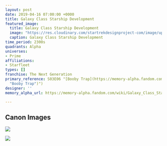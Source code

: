 ```yaml
---
layout: post
date: 2019-04-16 07:00:00 +0000
title: Galaxy Class Starship Development
featured_image:
  title: Galaxy Class Starship Development
  image: "https://res.cloudinary.com/startrekdesignproject-com/image/upload/v1555449330/GalaxyClassStarshipDevelopment.png"
  caption: Galaxy Class Starship Development
time_period: 2300s
quadrants: Alpha
universes:
- Prime
affiliations:
- Starfleet
types: []
franchise: The Next Generation
primary_reference: S03E06 "[Booby Trap](https://memory-alpha.fandom.com/wiki/Booby_Trap
  "Booby Trap")")
designer: ''
memory_alpha_url: https://memory-alpha.fandom.com/wiki/Galaxy_Class_Starship_Development_Project

---
```

## Canon Images

![](https://res.cloudinary.com/startrekdesignproject-com/image/upload/v1555449330/GalaxyClassStarshipDevelopment1.jpg)

![](https://res.cloudinary.com/startrekdesignproject-com/image/upload/v1555449330/GalaxyClassStarshipDevelopment2.jpg)